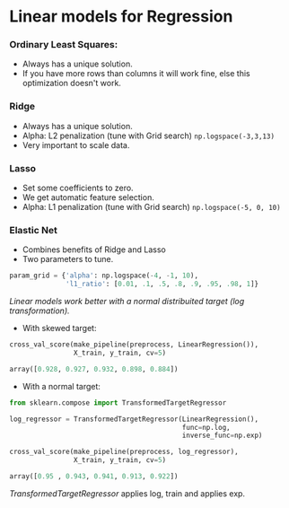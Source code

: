 # Linear models for Regression 

### Ordinary Least Squares:
- Always has a unique solution.
- If you have more rows than columns it will work fine, else this optimization doesn't work.

### Ridge
- Always has a unique solution.
- Alpha: L2 penalization (tune with Grid search) 
```np.logspace(-3,3,13)```
- Very important to scale data.

### Lasso
- Set some coefficients to zero.
- We get automatic feature selection.
- Alpha: L1 penalization (tune with Grid search) 
```np.logspace(-5, 0, 10)```

### Elastic Net
- Combines benefits of Ridge and Lasso
- Two parameters to tune.
```python 
param_grid = {'alpha': np.logspace(-4, -1, 10),
              'l1_ratio': [0.01, .1, .5, .8, .9, .95, .98, 1]}
```

*Linear models work better with a normal distribuited target (log transformation).*

- With skewed target:
```python
cross_val_score(make_pipeline(preprocess, LinearRegression()),
                X_train, y_train, cv=5)

array([0.928, 0.927, 0.932, 0.898, 0.884])
```

- With a normal target:

```python
from sklearn.compose import TransformedTargetRegressor

log_regressor = TransformedTargetRegressor(LinearRegression(), 
                                           func=np.log, 
                                           inverse_func=np.exp)

cross_val_score(make_pipeline(preprocess, log_regressor),
                X_train, y_train, cv=5)

array([0.95 , 0.943, 0.941, 0.913, 0.922])
```
*TransformedTargetRegressor* applies log, train and applies exp.

